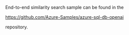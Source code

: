 End-to-end similarity search sample can be found in the  

https://github.com/Azure-Samples/azure-sql-db-openai

repository.
